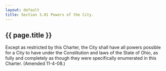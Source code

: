 ```yaml
---
layout: default 
title: Section 3.01 Powers of the City.
---
```


{{ page.title }}
----------------

Except as restricted by this Charter, the City shall have all powers
possible for a City to have under the Constitution and laws of the State
of Ohio, as fully and completely as though they were specifically
enumerated in this Charter. (Amended 11-4-08.)
